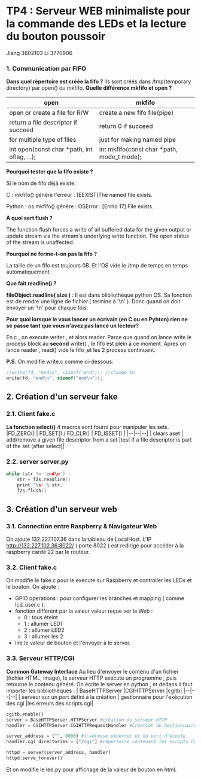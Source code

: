 # TP4 : Serveur WEB minimaliste pour la commande des LEDs et la lecture du bouton poussoir
Jiang	3602103
Li 		3770906

### 1. Communication par FIFO
**Dans quel répertoire est créée la fifo ?**
Ils sont créés dans /tmp(temporary directory) par open() ou mkfifo.
**Quelle différence mkfifo et open ?**


|open|mkfifo|
|--|--|
| open or create a file for R/W  |create a new fifo file(pipe)|
| return a file descriptor if succeed|  return 0 if succeed|
| for multiple type of files  |  just for making named pipe|
| int open(const char *path, int oflag, ...); |   int mkfifo(const char *path, mode_t mode);|


**Pourquoi tester que la fifo existe ?**

Si le nom de fifo déjà existe:

C : mkfifo() génère l'erreur : [EEXIST]The named file exists.

Python : os.mkfifo() génère : OSError : [Errno 17] File exists.

**À quoi sert flush ?**

The function flush forces a write of all buffered data for the given output or update stream via the stream's underlying write function.  The open status of the stream is unaffected. 

 **Pourquoi ne ferme-t-on pas la fifo ?**
 
 La taille de un fifo est toujours 0B. Et l'OS vide le /tmp de temps en temps automatiquement.
 
**Que fait readline() ?**

**fileObject.readline( size )** : Il est dans blibliothèque python OS. Sa fonction est de rendre une ligne de fichier.( termine à '\n' ). Donc quand on doit envoyer un '\n' pour chaque fois.


**Pour quoi  lorsque le vous lancer un écrivain (en C ou en Pyhton) rien ne se passe tant que vous n'avez pas lancé un lecteur?**

En c , on execute writer , et alors reader. Parce que quand on lance write le process block au **second** write() , le fifo est plein à ce moment. Apres on lance reader , read() vide le fifo ,et les 2 process continuent.


**P.S.** On modifie write.c comme ci-dessous:

```C
//write(fd, "end\n", sizeof("end")); //change to
write(fd, "end\n", sizeof("end\n"));
```

## 2. Création d'un serveur fake
### 2.1. Client fake.c
**La fonction select()**
4 macros sont fourni pour manipuler les sets. 
|FD_ZERO()  | FD_SET() / FD_CLR() | FD_ISSET() |
|--|--|--|
| clears  aset | add/remove a given file descriptor from a set |test if a file descriptor is part of the set (after select)|

### 2.2. server server.py
```C
while (str != 'end\n') : 
    str = f2s.readline()
    print '%s' % str,
    f2s.flush()
```

## 3. Création d'un serveur web
### 3.1. Connection entre Raspberry & Navigateur Web
On ajoute 132.227.107.36 dans la tableau de LocalHost. L'IP http://132.227.102.36:8022/  ( porte 8022 ) est redirigé pour accéder à la raspberry carde 22 par le routeur.
### 3.2. Client fake.c
On modifie le fake.c pour le execute sur Raspberry et controller les LEDs et le bouton. On ajoute :
  - GPIO operations : pour configurer les branches et mapping ( comme lcd_user.c ).
  - fonction différent par la valeur valeur reçue ver le Web : 
    * 0 : tous éteint
    * 1 : allumer LED1
    * 2 : allumer LED2
    * 3 : allumer les 2
 - lire le valeur de bouton et l'envoyer à le server.
### 3.3. Serveur HTTP/CGI
**Common Gateway Interface**
Au lieu d'envoyer le contenu d'un fichier (fichier HTML, image), le serveur HTTP exécute un programme , puis retourne le contenu généré.
On écrite le server en python , et dedans il faut importer les blibliothèques :
| BaseHTTPServer |CGIHTTPServer  |cgitb|
|--|--|--|
| serveur sur un port défini à la création | gestionnaire pour l'exécution des cgi |les erreurs des scripts cgi|
```python
cgitb.enable()
server = BaseHTTPServer.HTTPServer #Création du serveur HTTP 
handler = CGIHTTPServer.CGIHTTPRequestHandler #Création du Gestionnaire de CGI

server_address = ("", 8000) #l'adresse ethernet et du port d'écoute
handler.cgi_directories = ["/cgi"] #répertoire contenant les scripts CGI

httpd = server(server_address, handler)
httpd.serve_forever()
```
Et on modifie le led.py pour affichage de la valeur de bouton en html.
